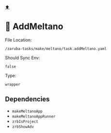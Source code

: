 [⬆️](./README.md)

# 🐉 AddMeltano

File Location:

    /zaruba-tasks/make/meltano/task.addMeltano.yaml

Should Sync Env:

    false

Type:

    wrapper


## Dependencies

* `makeMeltanoApp`
* `makeMeltanoAppRunner`
* `zrbIsProject`
* `zrbShowAdv`
